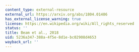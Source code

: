 ```yaml
---
content_type: external-resource
external_url: https://arxiv.org/abs/1804.01486
has_external_license_warning: true
license: https://en.wikipedia.org/wiki/All_rights_reserved
status: ''
title: Beam et al., 2018
uid: 5236a347-388a-4f5e-8d1e-bc02908d4653
wayback_url: ''
---
```

